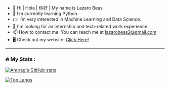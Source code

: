 - 👋 Hi | Hola | 你好 | My name is Lazaro Beas
- 🌱 I’m currently learning Python.
- 👉 I’m very interested in Machine Learning and Data Science.
- 🤙 I'm looking for an internship and tech-related work experience. 
- 📫 How to contact me: You can reach me at lazarobeas2@gmail.com
- 🖥️ Check out my website: [Click Here!](https://lazarobeas.me)
<!--
**lazarobeas/lazarobeas** is a ✨ _special_ ✨ repository because its `README.md` (this file) appears on your GitHub profile.
-->

---

### :fire: My Stats :
[![Anurag's GitHub stats](https://github-readme-stats.vercel.app/api?username=lazarobeas&show_icons=true)](https://github.com/anuraghazra/github-readme-stats)

[![Top Langs](https://github-readme-stats.vercel.app/api/top-langs/?username=lazarobeas&layout=pie)](https://github.com/anuraghazra/github-readme-stats)

